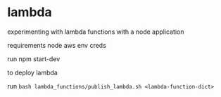 # lambda
experimenting with lambda functions with a node application

requirements
node
aws env creds

run
npm start-dev


to deploy lambda

run `bash lambda_functions/publish_lambda.sh <lambda-function-dict>`
